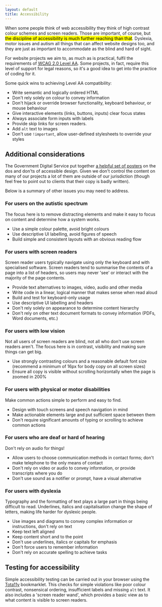 ```yaml
---
layout: default
title: Accessibility
---
```


When some people think of web accessibility they think of high contrast colour schemes and screen readers. Those are important, of course, but <mark>the discipline of accessibility is much further reaching than that</mark>. Dyslexia, motor issues and autism all things that can affect website designs too, and they are just as important to accommodate as the blind and hard of sight. 

For website projects we aim to, as much as is practical, fulfil the requirements of [<abbr title="Web Content Accessibility Guidelines">WCAG</abbr> 2.0 Level AA](https://www.wuhcag.com/wcag-checklist/). Some projects, in fact, require this level of support for legal reasons, so it's a good idea to get into the practice of coding for it. 

Some quick wins to achieving Level AA compatibility: 

* Write semantic and logically ordered HTML
* Don't rely solely on colour to convey information
* Don't hijack or override browser functionality, keyboard behaviour, or mouse behaviour
* Give interactive elements (links, buttons, inputs) clear focus states
* Always associate form inputs with labels
* Provide skip links for screen readers.
* Add `alt` text to images
* Don't use `!important`, allow user-defined stylesheets to override your styles

## Additional considerations

The Government Digital Service put together [a helpful set of posters](https://accessibility.blog.gov.uk/2016/09/02/dos-and-donts-on-designing-for-accessibility/) on the dos and don'ts of accessible design. 
Given we don't control the content on many of our projects a lot of them are outside of our jurisdiction (though feel free to point out to clients that their copy is badly written).

Below is a summary of other issues you may need to address.

### For users on the autistic spectrum

The focus here is to remove distracting elements and make it easy to focus on content and determine how a system works.

* Use a simple colour palette, avoid bright colours
* Use descriptive UI labelling, avoid figures of speech
* Build simple and consistent layouts with an obvious reading flow

### For users with screen readers

Screen reader users typically navigate using only the keyboard and with specialised software. Screen readers tend to summarise the contents of a page into a list of headers, so users may never 'see' or interact with the majority of the page contents.

* Provide text alternatives to images, video, audio and other media
* Write code in a linear, logical manner that makes sense when read aloud
* Build and test for keyboard-only usage
* Use descriptive UI labelling and headers
* Don't rely solely on appearance to determine content hierarchy
* Don't rely on other text document formats to convey information (PDFs, Word documents, etc.)

### For users with low vision

Not all users of screen readers are blind, not all who don't use screen readers aren't. The focus here is in contrast, visibility and making sure things can get big. 

* Use strongly contrasting colours and a reasonable default font size (recommend a minimum of 16px for body copy on all screen sizes)
* Ensure all copy is visible without scrolling horizontally when the page is zoomed in 200%

### For users with physical or motor disabilities

Make common actions simple to perform and easy to find. 

* Design with touch screens and speech navigation in mind
* Make actionable elements large and put sufficient space between them
* Don't require significant amounts of typing or scrolling to achieve common actions

### For users who are deaf or hard of hearing

Don't rely on audio for things!

* Allow users to choose communication methods in contact forms; don't make telephone to the only means of contact
* Don't rely on video or audio to convey information, or provide transcripts where you do
* Don't use sound as a notifier or prompt, have a visual alternative

### For users with dyslexia

Typography and the formatting of text plays a large part in things being difficult to read. Underlines, italics and capitalisation change the shape of letters, making life harder for dyslexic people. 

* Use images and diagrams to convey complex information or instructions, don't rely on text
* Keep text left aligned
* Keep content short and to the point
* Don't use underlines, italics or capitals for emphasis
* Don't force users to remember information
* Don't rely on accurate spelling to achieve tasks

## Testing for accessibility

Simple accessibility testing can be carried out in your browser using the [Tota11y](http://khan.github.io/tota11y/) bookmarklet. This checks for simple violations like poor colour contrast, nonsensical ordering, insufficient labels and missing `alt` text. It also includes a 'screen reader wand', which provides a basic view as to what content is visible to screen readers.


